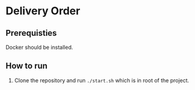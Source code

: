 # Delivery Order

## Prerequisties
Docker should be installed.

## How to run
1. Clone the repository and run `./start.sh` which is in root of the project.
